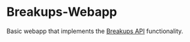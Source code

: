 # Breakups-Webapp

Basic webapp that implements the [Breakups API](https://github.com/binhonglee/Breakups) functionality.
